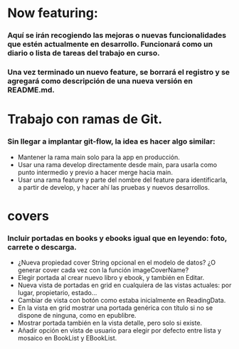 # Now featuring:

### Aquí se irán recogiendo las mejoras o nuevas funcionalidades que estén actualmente en desarrollo. Funcionará como un diario o lista de tareas del trabajo en curso.

### Una vez terminado un nuevo feature, se borrará el registro y se agregará como descripción de una nueva versión en README.md.

#

# Trabajo con ramas de Git.

### Sin llegar a implantar git-flow, la idea es hacer algo similar:

* Mantener la rama main solo para la app en producción.
* Usar una rama develop directamente desde main, para usarla como punto intermedio y previo a hacer merge hacia main.
* Usar una rama feature y parte del nombre del feature para identificarla, a partir de develop, y hacer ahí las pruebas y nuevos desarrollos.

#

# covers

### Incluir portadas en books y ebooks igual que en leyendo: foto, carrete o descarga.

* ¿Nueva propiedad cover String opcional en el modelo de datos? ¿O generar cover cada vez con la función imageCoverName?
* Elegir portada al crear nuevo libro y ebook, y también en Editar.
* Nueva vista de portadas en grid en cualquiera de las vistas actuales: por lugar, propietario, estado...
* Cambiar de vista con botón como estaba inicialmente en ReadingData.
* En la vista en grid mostrar una portada genérica con título si no se dispone de ninguna, como en epublibre.
* Mostrar portada también en la vista detalle, pero solo si existe.
* Añadir opción en vista de usuario para elegir por defecto entre lista y mosaico en BookList y EBookList.
